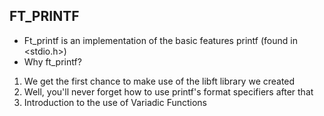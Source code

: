 ## FT_PRINTF
* Ft_printf is an implementation of the basic features printf (found in <stdio.h>)
* Why ft_printf?
1. We get the first chance to make use of the libft library we created
2. Well, you'll never forget how to use printf's format specifiers after that
3. Introduction to the use of Variadic Functions
